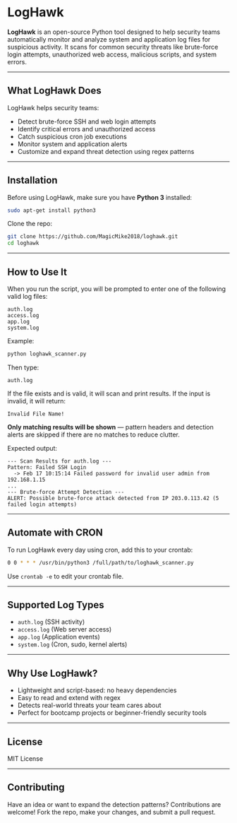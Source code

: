 # LogHawk

**LogHawk** is an open-source Python tool designed to help security teams automatically monitor and analyze system and application log files for suspicious activity. It scans for common security threats like brute-force login attempts, unauthorized web access, malicious scripts, and system errors.

---

##  What LogHawk Does
LogHawk helps security teams:

- Detect brute-force SSH and web login attempts
- Identify critical errors and unauthorized access
- Catch suspicious cron job executions
- Monitor system and application alerts
- Customize and expand threat detection using regex patterns

---

##  Installation
Before using LogHawk, make sure you have **Python 3** installed:

```bash
sudo apt-get install python3
```

Clone the repo:
```bash
git clone https://github.com/MagicMike2018/loghawk.git
cd loghawk
```

---

##  How to Use It
When you run the script, you will be prompted to enter one of the following valid log files:

```
auth.log
access.log
app.log
system.log
```

Example:
```bash
python loghawk_scanner.py
```
Then type:
```
auth.log
```

If the file exists and is valid, it will scan and print results.
If the input is invalid, it will return:
```
Invalid File Name!
```

 **Only matching results will be shown** — pattern headers and detection alerts are skipped if there are no matches to reduce clutter.

Expected output:
```
--- Scan Results for auth.log ---
Pattern: Failed SSH Login
  -> Feb 17 10:15:14 Failed password for invalid user admin from 192.168.1.15
...
--- Brute-force Attempt Detection ---
ALERT: Possible brute-force attack detected from IP 203.0.113.42 (5 failed login attempts)
```

---

##  Automate with CRON
To run LogHawk every day using cron, add this to your crontab:

```bash
0 0 * * * /usr/bin/python3 /full/path/to/loghawk_scanner.py
```

Use `crontab -e` to edit your crontab file.

---

##  Supported Log Types
- `auth.log` (SSH activity)
- `access.log` (Web server access)
- `app.log` (Application events)
- `system.log` (Cron, sudo, kernel alerts)

---

##  Why Use LogHawk?
- Lightweight and script-based: no heavy dependencies
- Easy to read and extend with regex
- Detects real-world threats your team cares about
- Perfect for bootcamp projects or beginner-friendly security tools

---

##  License
MIT License

---

##  Contributing
Have an idea or want to expand the detection patterns? Contributions are welcome! Fork the repo, make your changes, and submit a pull request.
